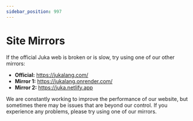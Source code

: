 ```yaml
---
sidebar_position: 997
---
```


# Site Mirrors

If the official Juka web is broken or is slow, try using one of our other mirrors:

* **Official:** https://jukalang.com/
* **Mirror 1:** https://jukalang.onrender.com/
* **Mirror 2:** https://juka.netlify.app

We are constantly working to improve the performance of our website, but sometimes there may be issues that are beyond our control. If you experience any problems, please try using one of our mirrors.